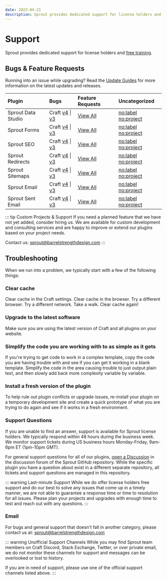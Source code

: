 ```yaml
---
date: 2023-04-21
description: Sprout provides dedicated support for license holders and free training.
---
```


# Support

Sprout provides dedicated support for license holders and [free training](./training.md).

## Bugs & Feature Requests

Running into an issue while upgrading? Read the [Update Guides](../update-guides/index.md) for more information on the latest updates and releases.

| Plugin            | Bugs                                       | Feature Requests     | Uncategorized    |
|:----------------- |:-------------------                        |:-------------------- |:------------------- |
| Sprout Data Studio | Craft [v4][#Reports4B] \| [v3][#Reports3B]    | [View All][#ReportsFR]  | [no:label][#ReportsNL] [no:project][#ReportsNP] |
| Sprout Forms      | Craft [v4][#Forms4B] \| [v3][#Forms3B]      | [View All][#FormsFR]    | [no:label][#FormsNL] [no:project][#FormsNP]   |
| Sprout SEO        | Craft [v4][#Seo4B] \| [v3][#Seo3B]        | [View All][#SeoFR]      | [no:label][#SeoNL] [no:project][#SeoNP]     |
| Sprout Redirects  | Craft [v4][#Redirects4B] \| [v3][#Redirects3B]  | [View All][#RedirectsFR]| [no:label][#RedirectsNL] [no:project][#RedirectsNP] |
| Sprout Sitemaps   | Craft [v4][#Sitemaps4B] \| [v3][#Sitemaps3B]   | [View All][#SitemapsFR] | [no:label][#SitemapsNL] [no:project][#SitemapsNP] |
| Sprout Email      | Craft [v4][#Email4B] \| [v3][#Email3B]      | [View All][#EmailFR]    | [no:label][#EmailNL] [no:project][#EmailNP]   |
| Sprout Sent Email | Craft [v4][#SentEmail4B] \| [v3][#SentEmail3B]      | [View All][#SentEmailFR]    | [no:label][#SentEmailNL] [no:project][#SentEmailNP] |

::: tip Custom Projects & Support
If you need a planned feature that we have not yet added, consider hiring us. We are available for custom development and consulting services and are happy to improve or extend our plugins based on your project needs.

Contact us: [sprout@barrelstrengthdesign.com](mailto:sprout@barrelstrengthdesign.com)
:::

## Troubleshooting

When we run into a problem, we typically start with a few of the following things:

### Clear cache

Clear cache in the Craft settings. Clear cache in the browser. Try a different browser. Try a different network. Take a walk. Clear cache again!

### Upgrade to the latest software

Make sure you are using the latest version of Craft and all plugins on your website.

### Simplify the code you are working with to as simple as it gets

If you're trying to get code to work in a complex template, copy the code you are having trouble with and see if you can get it working in a blank template. Simplify the code in the area causing trouble to just output plain text, and then slowly add back more complexity variable by variable.

### Install a fresh version of the plugin

To help rule out plugin conflicts or upgrade issues, re-install your plugin on a temporary development site and create a quick prototype of what you are trying to do again and see if it works in a fresh environment.

### Support Questions

If you are unable to find an answer, support is available for Sprout license holders. We typically respond within 48 hours during the business week. We monitor support tickets during US business hours Monday-Friday, 9am-6pm ET (1pm-10pm GMT).

For general support questions for all of our plugins, [open a Discussion](https://github.com/barrelstrength/sprout/discussions/categories/q-a) in the discussion forum of the Sprout GitHub repository. While the specific plugin you have a question about exist in a different separate repository, all tickets and support questions are managed in this repository. 

::: warning Last-minute Support
While we do offer license holders free support and do our best to solve any issues that come up in a timely manner, we are not able to guarantee a response time or time to resolution for all issues. Please plan your projects and upgrades with enough time to test and reach out with any questions.
:::

### Email

For bugs and general support that doesn't fall in another category, please contact us at: [sprout@barrelstrengthdesign.com](mailto:sprout@barrelstrengthdesign.com)

::: warning Unofficial Support Channels
While you may find Sprout team members on Craft Discord, Stack Exchange, Twitter, or over private email, we do not monitor these channels for support and messages can be overlooked or lost to history.

If you are in need of support, please use one of the official support channels listed above.
:::


[#Forms3B]: https://github.com/barrelstrength/craft-sprout-forms/issues?q=is%3Aissue+is%3Aopen+label%3Abug+label%3Ac3

[#Seo3B]: https://github.com/barrelstrength/craft-sprout-seo/issues?&q=is%3Aissue+is%3Aopen+label%3Abug+label%3Ac3

[#Redirects3B]: https://github.com/barrelstrength/craft-sprout-redirects/issues?q=is%3Aissue+is%3Aopen+label%3Abug+label%3Ac3

[#Sitemaps3B]: https://github.com/barrelstrength/craft-sprout-sitemaps/issues?q=is%3Aissue+is%3Aopen+label%3Abug+label%3Ac3

[#Email3B]: https://github.com/barrelstrength/craft-sprout-email/issues?q=is%3Aissue+is%3Aopen+label%3Abug+label%3Ac3

[#SentEmail3B]: https://github.com/barrelstrength/craft-sprout-sent-email/issues?q=is%3Aissue+is%3Aopen+label%3Abug+label%3Ac3

[#Reports3B]: https://github.com/barrelstrength/craft-sprout-data-studio/issues?q=is%3Aissue+is%3Aopen+label%3Abug+label%3Ac3

[#Forms4B]: https://github.com/barrelstrength/craft-sprout-forms/issues?q=is%3Aissue+is%3Aopen+label%3Abug+label%3Ac4

[#Seo4B]: https://github.com/barrelstrength/craft-sprout-seo/issues?&q=is%3Aissue+is%3Aopen+label%3Abug+label%3Ac4

[#Redirects4B]: https://github.com/barrelstrength/craft-sprout-redirects/issues?q=is%3Aissue+is%3Aopen+label%3Abug+label%3Ac4

[#Sitemaps4B]: https://github.com/barrelstrength/craft-sprout-sitemaps/issues?q=is%3Aissue+is%3Aopen+label%3Abug+label%3Ac4

[#Email4B]: https://github.com/barrelstrength/craft-sprout-email/issues?q=is%3Aissue+is%3Aopen+label%3Abug+label%3Ac4

[#SentEmail4B]: https://github.com/barrelstrength/craft-sprout-sent-email/issues?q=is%3Aissue+is%3Aopen+label%3Abug+label%3Ac4

[#Reports4B]: https://github.com/barrelstrength/craft-sprout-data-studio/issues?q=is%3Aissue+is%3Aopen+label%3Abug+label%3Ac4

[#FormsFR]: https://github.com/barrelstrength/craft-sprout-forms/issues?q=is%3Aopen+is%3Aissue+label%3Afeature

[#SeoFR]: https://github.com/barrelstrength/craft-sprout-seo/issues?q=is%3Aopen+is%3Aissue+label%3Afeature

[#RedirectsFR]: https://github.com/barrelstrength/craft-sprout-redirects/issues?q=is%3Aopen+is%3Aissue+label%3Afeature

[#SitemapsFR]: https://github.com/barrelstrength/craft-sprout-sitemaps/issues?q=is%3Aopen+is%3Aissue+label%3Afeature

[#EmailFR]: https://github.com/barrelstrength/craft-sprout-email/issues?q=is%3Aopen+is%3Aissue+label%3Afeature

[#SentEmailFR]: https://github.com/barrelstrength/craft-sprout-sent-email/issues?q=is%3Aopen+is%3Aissue+label%3Afeature

[#ReportsFR]: https://github.com/barrelstrength/craft-sprout-data-studio/issues?q=is%3Aopen+is%3Aissue+label%3Afeature

[#FormsNL]: https://github.com/barrelstrength/craft-sprout-forms/issues?q=is%3Aissue+is%3Aopen+no%3Alabel

[#SeoNL]: https://github.com/barrelstrength/craft-sprout-seo/issues?q=is%3Aissue+is%3Aopen+no%3Alabel

[#RedirectsNL]: https://github.com/barrelstrength/craft-sprout-redirects/issues?q=is%3Aissue+is%3Aopen+no%3Alabel

[#SitemapsNL]: https://github.com/barrelstrength/craft-sprout-sitemaps/issues?q=is%3Aissue+is%3Aopen+no%3Alabel

[#EmailNL]: https://github.com/barrelstrength/craft-sprout-email/issues?q=is%3Aissue+is%3Aopen+no%3Alabel

[#SentEmailNL]: https://github.com/barrelstrength/craft-sprout-sent-email/issues?q=is%3Aissue+is%3Aopen+no%3Alabel

[#ReportsNL]: https://github.com/barrelstrength/craft-sprout-data-studio/issues?q=is%3Aissue+is%3Aopen+no%3Alabel

[#FormsNP]: https://github.com/barrelstrength/craft-sprout-forms/issues?q=is%3Aissue+is%3Aopen+no%3Aproject

[#SeoNP]: https://github.com/barrelstrength/craft-sprout-seo/issues?q=is%3Aissue+is%3Aopen+no%3Aproject

[#RedirectsNP]: https://github.com/barrelstrength/craft-sprout-redirects/issues?q=is%3Aissue+is%3Aopen+no%3Aproject

[#SitemapsNP]: https://github.com/barrelstrength/craft-sprout-sitemaps/issues?q=is%3Aissue+is%3Aopen+no%3Aproject

[#EmailNP]: https://github.com/barrelstrength/craft-sprout-email/issues?q=is%3Aissue+is%3Aopen+no%3Aproject

[#SentEmailNP]: https://github.com/barrelstrength/craft-sprout-sent-email/issues?q=is%3Aissue+is%3Aopen+no%3Aproject

[#ReportsNP]: https://github.com/barrelstrength/craft-sprout-data-studio/issues?q=is%3Aissue+is%3Aopen+no%3Aproject

